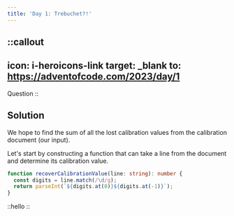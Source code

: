 ```yaml
---
title: 'Day 1: Trebuchet?!'
---
```


::callout
---
icon: i-heroicons-link
target: _blank
to: https://adventofcode.com/2023/day/1
---
Question
::

## Solution

We hope to find the sum of all the lost calibration values from the calibration document (our input).

Let's start by constructing a function that can take a line from the document and determine its calibration value.

```typescript
function recoverCalibrationValue(line: string): number {
  const digits = line.match(/\d/g);
  return parseInt(`${digits.at(0)}${digits.at(-1)}`);
}
```

::hello
::
